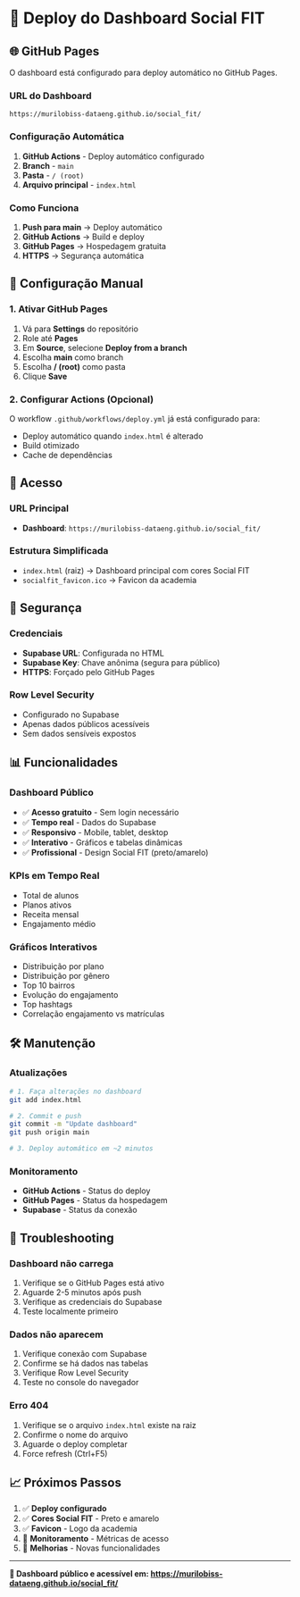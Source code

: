 # 🚀 Deploy do Dashboard Social FIT

## 🌐 GitHub Pages

O dashboard está configurado para deploy automático no GitHub Pages.

### **URL do Dashboard**
```
https://murilobiss-dataeng.github.io/social_fit/
```

### **Configuração Automática**

1. **GitHub Actions** - Deploy automático configurado
2. **Branch** - `main`
3. **Pasta** - `/ (root)`
4. **Arquivo principal** - `index.html`

### **Como Funciona**

1. **Push para main** → Deploy automático
2. **GitHub Actions** → Build e deploy
3. **GitHub Pages** → Hospedagem gratuita
4. **HTTPS** → Segurança automática

## 🔧 Configuração Manual

### **1. Ativar GitHub Pages**

1. Vá para **Settings** do repositório
2. Role até **Pages**
3. Em **Source**, selecione **Deploy from a branch**
4. Escolha **main** como branch
5. Escolha **/ (root)** como pasta
6. Clique **Save**

### **2. Configurar Actions (Opcional)**

O workflow `.github/workflows/deploy.yml` já está configurado para:
- Deploy automático quando `index.html` é alterado
- Build otimizado
- Cache de dependências

## 📱 Acesso

### **URL Principal**
- **Dashboard**: `https://murilobiss-dataeng.github.io/social_fit/`

### **Estrutura Simplificada**
- `index.html` (raiz) → Dashboard principal com cores Social FIT
- `socialfit_favicon.ico` → Favicon da academia

## 🔐 Segurança

### **Credenciais**
- **Supabase URL**: Configurada no HTML
- **Supabase Key**: Chave anônima (segura para público)
- **HTTPS**: Forçado pelo GitHub Pages

### **Row Level Security**
- Configurado no Supabase
- Apenas dados públicos acessíveis
- Sem dados sensíveis expostos

## 📊 Funcionalidades

### **Dashboard Público**
- ✅ **Acesso gratuito** - Sem login necessário
- ✅ **Tempo real** - Dados do Supabase
- ✅ **Responsivo** - Mobile, tablet, desktop
- ✅ **Interativo** - Gráficos e tabelas dinâmicas
- ✅ **Profissional** - Design Social FIT (preto/amarelo)

### **KPIs em Tempo Real**
- Total de alunos
- Planos ativos
- Receita mensal
- Engajamento médio

### **Gráficos Interativos**
- Distribuição por plano
- Distribuição por gênero
- Top 10 bairros
- Evolução do engajamento
- Top hashtags
- Correlação engajamento vs matrículas

## 🛠️ Manutenção

### **Atualizações**
```bash
# 1. Faça alterações no dashboard
git add index.html

# 2. Commit e push
git commit -m "Update dashboard"
git push origin main

# 3. Deploy automático em ~2 minutos
```

### **Monitoramento**
- **GitHub Actions** - Status do deploy
- **GitHub Pages** - Status da hospedagem
- **Supabase** - Status da conexão

## 🚨 Troubleshooting

### **Dashboard não carrega**
1. Verifique se o GitHub Pages está ativo
2. Aguarde 2-5 minutos após push
3. Verifique as credenciais do Supabase
4. Teste localmente primeiro

### **Dados não aparecem**
1. Verifique conexão com Supabase
2. Confirme se há dados nas tabelas
3. Verifique Row Level Security
4. Teste no console do navegador

### **Erro 404**
1. Verifique se o arquivo `index.html` existe na raiz
2. Confirme o nome do arquivo
3. Aguarde o deploy completar
4. Force refresh (Ctrl+F5)

## 📈 Próximos Passos

1. ✅ **Deploy configurado**
2. ✅ **Cores Social FIT** - Preto e amarelo
3. ✅ **Favicon** - Logo da academia
4. 🔄 **Monitoramento** - Métricas de acesso
5. 🔄 **Melhorias** - Novas funcionalidades

---

**🎉 Dashboard público e acessível em: https://murilobiss-dataeng.github.io/social_fit/** 